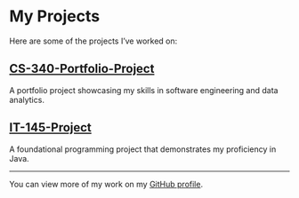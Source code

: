 # My Projects

Here are some of the projects I’ve worked on:

## [CS-340-Portfolio-Project](https://github.com/MadelineJMeyers/CS-340-Portfolio-Project)
A portfolio project showcasing my skills in software engineering and data analytics.

## [IT-145-Project](https://github.com/MadelineJMeyers/IT-145-Project)
A foundational programming project that demonstrates my proficiency in Java.

---

You can view more of my work on my [GitHub profile](https://github.com/MadelineJMeyers).